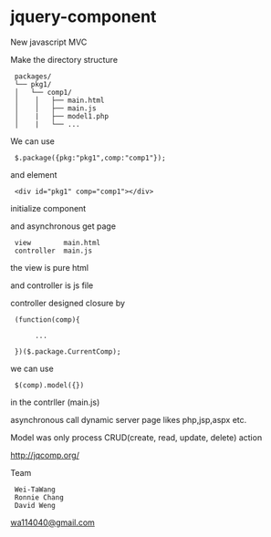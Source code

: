 jquery-component
=================

New javascript MVC

Make the directory structure

     packages/
     └── pkg1/
     │   └── comp1/
     │    │   ├── main.html
     │    │   ├── main.js
     │    |   ├── model1.php
     │    |   └── ...

We can use 

     $.package({pkg:"pkg1",comp:"comp1"}); 

and element

     <div id="pkg1" comp="comp1"></div>

initialize component

and asynchronous get page

     view        main.html  
     controller  main.js

the view is pure html

and controller is js file 

controller designed closure by

     (function(comp){
          
          ...
          
     })($.package.CurrentComp);


we can use 

     $(comp).model({}) 

in the contrller (main.js)

asynchronous call dynamic server page likes php,jsp,aspx etc.

Model was only process CRUD(create, read, update, delete) action

http://jqcomp.org/

Team

     Wei-TaWang
     Ronnie Chang
     David Weng

wa114040@gmail.com
